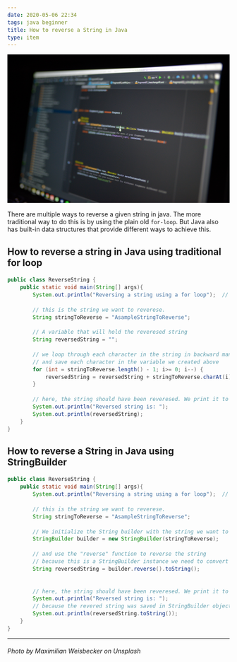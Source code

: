 ```yaml
---
date: 2020-05-06 22:34
tags: java beginner
title: How to reverse a String in Java
type: item
---
```


![image](/assets/images/2020/05/java.jpg)

There are multiple ways to reverse a given string in java. The more traditional way to do this is by using the plain old `for-loop`.
But Java also has built-in data structures that provide different ways to achieve this.

## How to reverse a string in Java using traditional for loop

```java
public class ReverseString {
    public static void main(String[] args){
        System.out.println("Reversing a string using a for loop");  // initial print statement

        // this is the string we want to reverese.
        String stringToReverse = "AsampleStringToReverse";

        // A variable that will hold the reveresed string
        String reversedString = "";

        // we loop through each character in the string in backward manner
        // and save each character in the variable we created above
        for (int = stringToReverse.length() - 1; i>= 0; i--) {
            reversedString = reversedString + stringToReverse.charAt(i);
        }

        // here, the string should have been reveresed. We print it to the console.
        System.out.println("Reversed string is: ");
        System.out.println(reversedString);
    }
}
```
## How to reverse a String in Java using StringBuilder

```java
public class ReverseString {
    public static void main(String[] args){
        System.out.println("Reversing a string using a for loop");  // initial print statement

        // this is the string we want to reverese.
        String stringToReverse = "AsampleStringToReverse";

        // We initialize the String builder with the string we want to reverese
        StringBuilder builder = new StringBuilder(stringToReverse);

        // and use the "reverse" function to reverse the string
        // because this is a StringBuilder instance we need to convert it to a string using "toString()"
        String reversedString = builder.reverse().toString();


        // here, the string should have been reveresed. We print it to the console.
        System.out.println("Reversed string is: ");
        // because the revered string was saved in StringBuilder object, we need to convert it to a string first
        System.out.println(reversedString.toString());
    }
}
```

----
###### Photo by Maximilian Weisbecker on Unsplash
